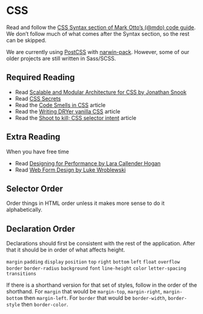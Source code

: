 # CSS

Read and follow the
[CSS Syntax section of Mark Otto’s (@mdo) code guide](http://codeguide.co/#http://codeguide.co/#css-syntax).
We don’t follow much of what comes after the Syntax section, so the rest
can be skipped.

We are currently using
[PostCSS](https://github.com/postcss/postcss/)
with
[narwin-pack](https://github.com/dockyard/narwin-pack). However, some of our older
projects are still written in Sass/SCSS.

## Required Reading

* Read
  [Scalable and Modular Architecture for CSS by Jonathan Snook](https://smacss.com/)
* Read
  [CSS Secrets](http://shop.oreilly.com/product/0636920031123.do)
* Read the
  [Code Smells in CSS](http://csswizardry.com/2012/11/code-smells-in-css/)
  article
* Read the
  [Writing DRYer vanilla CSS](http://csswizardry.com/2013/07/writing-dryer-vanilla-css/)
  article
* Read the
  [Shoot to kill; CSS selector intent](http://csswizardry.com/2012/07/shoot-to-kill-css-selector-intent/)
  article

## Extra Reading

When you have free time
* Read
  [Designing for Performance by Lara Callender Hogan](http://designingforperformance.com/index.html)
* Read
  [Web Form Design by Luke Wroblewski](http://www.lukew.com/resources/web_form_design.asp)

## Selector Order

Order things in HTML order unless it makes more sense to do it
alphabetically.

## Declaration Order

Declarations should first be consistent with the rest of the
application. After that it should be in order of what affects height.

`margin`
`padding`
`display`
`position`
`top`
`right`
`bottom`
`left`
`float`
`overflow`
`border`
`border-radius`
`background`
`font`
`line-height`
`color`
`letter-spacing`
`transitions`

If there is a shorthand version for that set of styles, follow in the
order of the shorthand. For `margin` that would be `margin-top`,
`margin-right`, `margin-bottom` then `margin-left`. For `border` that
would be `border-width`, `border-style` then `border-color`.
